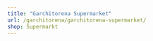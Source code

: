 ```yaml
---
title: "Garchitorena Supermarket"
url: /garchitorena/garchitorena-supermarket/
shop: Supermarkt
---
```

